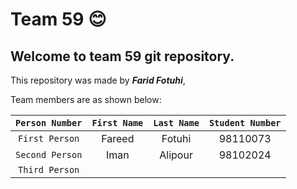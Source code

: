 # Team 59 😊

## Welcome to team 59 git repository.

This repository was made by ***Farid Fotuhi***,

Team members are as shown below:

  | `Person Number` | `First Name` | `Last Name` | `Student Number` |
  |:---------------:|:------------:|:-----------:|:----------------:|
  | `First Person` | Fareed | Fotuhi | 98110073  |
  | `Second Person` | Iman | Alipour | 98102024 |
  | `Third Person` |  |  |  |
